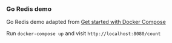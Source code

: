 ### Go Redis demo

Go Redis demo adapted from [Get started with Docker Compose](https://docs.docker.com/compose/gettingstarted/)

Run `docker-compose up` and visit `http://localhost:8080/count`
